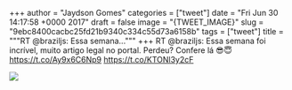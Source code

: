 
+++
author = "Jaydson Gomes"
categories = ["tweet"]
date = "Fri Jun 30 14:17:58 +0000 2017"
draft = false
image = "{TWEET_IMAGE}"
slug = "9ebc8400cacbc25fd21b9340c334c55d73a6158b"
tags = ["tweet"]
title = """RT @braziljs: Essa semana..."""
+++
RT @braziljs: Essa semana foi incrível, muito artigo legal no portal. Perdeu? Confere lá 😎😇 
https://t.co/Ay9x6C6Np9 https://t.co/KTONl3y2cF

![](/images/tweet-media/880792531625283584-DDkzscxW0AAFrUS.jpg)